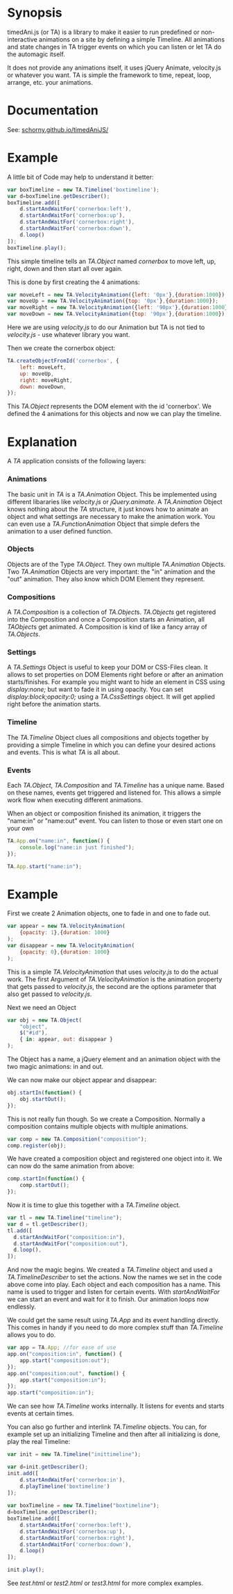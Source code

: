 # Synopsis

timedAni.js (or TA) is a library to make it easier to run predefined or non-interactive animations on a site by defining a simple Timeline. All animations and state changes in TA trigger events on which you can listen or let TA do the automagic itself.

It does not provide any animations itself, it uses jQuery Animate, velocity.js or whatever you want. TA is simple the framework to time, repeat, loop, arrange, etc. your animations.

# Documentation
See: [schorny.github.io/timedAniJS/](http://schorny.github.io/timedAniJS/)

# Example

A little bit of Code may help to understand it better:
```javascript
var boxTimeline = new TA.Timeline('boxtimeline');
var d=boxTimeline.getDescriber();
boxTimeline.add([
    d.startAndWaitFor('cornerbox:left'),
    d.startAndWaitFor('cornerbox:up'),
    d.startAndWaitFor('cornerbox:right'),
    d.startAndWaitFor('cornerbox:down'),
    d.loop()
]);
boxTimeline.play();
```
This simple timeline tells an *TA.Object* named *cornerbox* to move left, up, right, down and then start all over again.

This is done by first creating the 4 animations:
```javascript
var moveLeft = new TA.VelocityAnimation({left: '0px'},{duration:1000});
var moveUp = new TA.VelocityAnimation({top: '0px'},{duration:1000});
var moveRight = new TA.VelocityAnimation({left: '90px'},{duration:1000});
var moveDown = new TA.VelocityAnimation({top: '90px'},{duration:1000});
```
Here we are using *velocity.js* to do our Animation but TA is not tied to *velocity.js* - use whatever library you want.

Then we create the cornerbox object:
```javascript
TA.createObjectFromId('cornerbox', {
    left: moveLeft,
    up: moveUp,
    right: moveRight,
    down: moveDown,
});
```

This *TA.Object* represents the DOM element with the id 'cornerbox'. We defined the 4 animations for this objects and now we can play the timeline.

# Explanation

A *TA* application consists of the following layers:

### Animations
The basic unit in *TA* is a *TA.Animation* Object. This be implemented using different libararies like *velocity.js* or *jQuery.animate*. A *TA.Animation* Object knows nothing about the *TA* structure, it just knows how to animate an object and what settings are necessary to make the animation work. You can even use a *TA.FunctionAnimation* Object that simple defers the animation to a user defined function.

### Objects
Objects are of the Type *TA.Object*. They own multiple *TA.Animation* Objects. Two *TA.Animation* Objects are very important: the "in" animation and the "out" animation. They also know which DOM Element they represent.

### Compositions
A *TA.Composition* is a collection of *TA.Object*s. *TA.Objects* get registered into the Composition and once a Composition starts an Animation, all *TAObject*s get animated. A Composition is kind of like a fancy array of *TA.Objects*.

### Settings
A *TA.Settings* Object is useful to keep your DOM or CSS-Files clean. It allows to set properties on DOM Elements right before or after an animation starts/finishes. For example you might want to hide an element in CSS using *display:none;* but want to fade it in using opacity. You can set *display:block;opacity:0;* using a *TA.CssSettings* object. It will get applied right before the animation starts.

### Timeline
The *TA.Timeline* Object clues all compositions and objects together by providing a simple Timeline in which you can define your desired actions and events. This is what *TA* is all about.

### Events
Each *TA.Object*, *TA.Composition* and *TA.Timeline* has a unique name. Based on these names, events get triggered and listened for. This allows a simple work flow when executing different animations.

When an object or composition finished its animation, it triggers the "name:in" or "name:out" event. You can listen to those or even start one on your own 
```Javascript
TA.App.on("name:in", function() {
	console.log("name:in just finished");
});

TA.App.start("name:in");
```

# Example

First we create 2 Animation objects, one to fade in and one to fade out.
```Javascript
var appear = new TA.VelocityAnimation(
    {opacity: 1},{duration: 1000}
);
var disappear = new TA.VelocityAnimation(
    {opacity: 0},{duration: 1000}
);
```
This is a simple *TA.VelocityAnimation* that uses *velocity.js* to do the actual work. The first Argument of *TA.VelocityAnimation* is the animation property that gets passed to *velocity.js*, the second are the options parameter that also get passed to *velocity.js*.

Next we need an Object
```Javascript
var obj = new TA.Object(
    "object",
    $("#id"),
    { in: appear, out: disappear }
);
```

The Object has a name, a jQuery element and an animation object with the two magic animations: in and out.

We can now make our object appear and disappear:
```Javascript
obj.startIn(function() {
    obj.startOut();
});
```
This is not really fun though. So we create a Composition. Normally a composition contains multiple objects with multiple animations.
```Javascript
var comp = new TA.Composition("composition");
comp.register(obj);
```
We have created a composition object and registered one object into it. We can now do the same animation from above:
```Javascript
comp.startIn(function() {
    comp.startOut();
});
```
Now it is time to glue this together with a *TA.Timeline* object.
```Javascript
var tl = new TA.Timeline("timeline");
var d = tl.getDescriber();
tl.add([
  d.startAndWaitFor("composition:in"),
  d.startAndWaitFor("composition:out"),
  d.loop(),
]);
```
And now the magic begins. We created a *TA.Timeline* object and used a *TA.TimelineDescriber* to set the actions. Now the names we set in the code above come into play. Each object and each composition has a name. This name is used to trigger and listen for certain events. With *startAndWaitFor* we can start an event and wait for it to finish. Our animation loops now endlessly.

We could get the same result using *TA.App* and its event handling directly. This comes in handy if you need to do more complex stuff than *TA.Timeline* allows you to do.
```Javascript
var app = TA.App; //for ease of use
app.on("composition:in", function() {
    app.start("composition:out");
});
app.on("composition:out", function() {
    app.start("composition:in");
});
app.start("composition:in");
```
We can see how *TA.Timeline* works internally. It listens for events and starts events at certain times.

You can also go further and interlink *TA.Timeline* objects. You can, for example set up an initializing Timeline and then after all initializing is done, play the real Timeline:
```Javascript
var init = new TA.Timeline("inittimeline");

var d=init.getDescriber();
init.add([
	d.startAndWaitFor('cornerbox:in'),
	d.playTimeline('boxtimeline')
]);
            
var boxTimeline = new TA.Timeline("boxtimeline");
d=boxTimeline.getDescriber();
boxTimeline.add([
	d.startAndWaitFor('cornerbox:left'),
	d.startAndWaitFor('cornerbox:up'),
	d.startAndWaitFor('cornerbox:right'),
	d.startAndWaitFor('cornerbox:down'),
	d.loop()
]);

init.play();
```

See *test.html* or *test2.html* or *test3.html* for more complex examples.